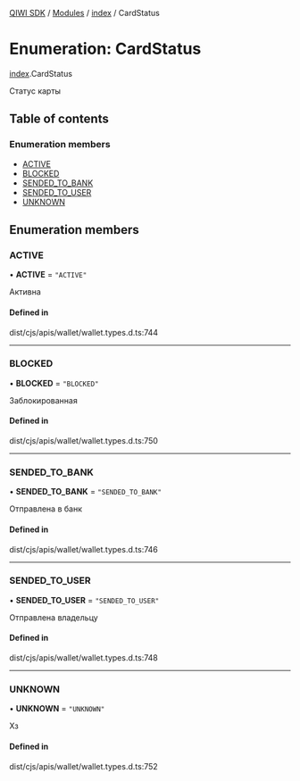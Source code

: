 [QIWI SDK](../README.md) / [Modules](../modules.md) / [index](../modules/index.md) / CardStatus

# Enumeration: CardStatus

[index](../modules/index.md).CardStatus

Статус карты

## Table of contents

### Enumeration members

- [ACTIVE](index.CardStatus.md#active)
- [BLOCKED](index.CardStatus.md#blocked)
- [SENDED\_TO\_BANK](index.CardStatus.md#sended_to_bank)
- [SENDED\_TO\_USER](index.CardStatus.md#sended_to_user)
- [UNKNOWN](index.CardStatus.md#unknown)

## Enumeration members

### ACTIVE

• **ACTIVE** = `"ACTIVE"`

Активна

#### Defined in

dist/cjs/apis/wallet/wallet.types.d.ts:744

___

### BLOCKED

• **BLOCKED** = `"BLOCKED"`

Заблокированная

#### Defined in

dist/cjs/apis/wallet/wallet.types.d.ts:750

___

### SENDED\_TO\_BANK

• **SENDED\_TO\_BANK** = `"SENDED_TO_BANK"`

Отправлена в банк

#### Defined in

dist/cjs/apis/wallet/wallet.types.d.ts:746

___

### SENDED\_TO\_USER

• **SENDED\_TO\_USER** = `"SENDED_TO_USER"`

Отправлена владельцу

#### Defined in

dist/cjs/apis/wallet/wallet.types.d.ts:748

___

### UNKNOWN

• **UNKNOWN** = `"UNKNOWN"`

Хз

#### Defined in

dist/cjs/apis/wallet/wallet.types.d.ts:752
